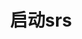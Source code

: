 ---
title: 启动srs
sidebar_label: 启动srs
hide_title: false
hide_table_of_contents: false
custom_edit_url: null
---